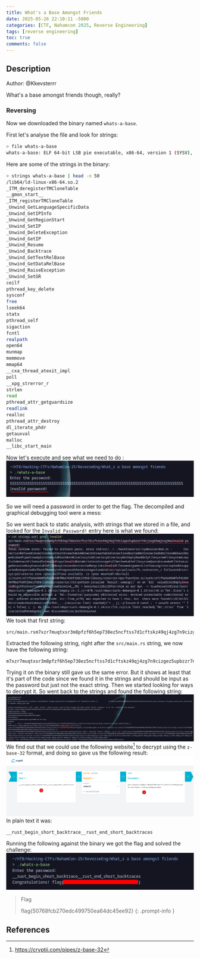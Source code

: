 ```yaml
---
title: What's a Base Amongst Friends 
date: 2025-05-26 22:10:11 -5000
categories: [CTF, Nahamcon 2025, Reverse Engineering]
tags: [reverse engineering] 
toc: true
comments: false
---
```


## Description
Author: @Kkevsterrr  
  
What's a base amongst friends though, really?

### Reversing
Now we downloaded the binary named `whats-a-base`.

First let's analyse the file and look for strings:
```bash
> file whats-a-base 
whats-a-base: ELF 64-bit LSB pie executable, x86-64, version 1 (SYSV), dynamically linked, interpreter /lib64/ld-linux-x86-64.so.2, BuildID[sha1]=484060c717cdff4f3fd09b358136996ec7b7feaa, for GNU/Linux 3.2.0, stripped
```
Here are some of the strings in the binary:
```bash
> strings whats-a-base | head -n 50
/lib64/ld-linux-x86-64.so.2
_ITM_deregisterTMCloneTable
__gmon_start__
_ITM_registerTMCloneTable
_Unwind_GetLanguageSpecificData
_Unwind_GetIPInfo
_Unwind_GetRegionStart
_Unwind_SetIP
_Unwind_DeleteException
_Unwind_GetIP
_Unwind_Resume
_Unwind_Backtrace
_Unwind_GetTextRelBase
_Unwind_GetDataRelBase
_Unwind_RaiseException
_Unwind_SetGR
ceilf
pthread_key_delete
sysconf
free
lseek64
statx
pthread_self
sigaction
fcntl
realpath
open64
munmap
memmove
mmap64
__cxa_thread_atexit_impl
poll
__xpg_strerror_r
strlen
read
pthread_attr_getguardsize
readlink
realloc
pthread_attr_destroy
dl_iterate_phdr
getauxval
malloc
__libc_start_main
```
Now let's execute and see what we need to do :
![inputs](Assets/Pictures/CTF/Nahamcon-2025/inputs.png)

So we will need a password in order to get the flag.
The decompiled and graphical debugging tool were a mess:

So we went back to static analysis, with strings that we stored in a file, and looked for the `Invalid Password!` entry here is what we found:
![strings](Assets/Pictures/CTF/Nahamcon-2025/strings.png)
We took that first string:
```text
src/main.rsm7xzr7muqtxsr3m8pfzf6h5ep738ez5ncftss7d1cftskz49qj4zg7n9cizgez5upbzzr7n9cjosg45wqjosg3mu
```
Extracted the following string, right after the `src/main.rs` string, we now have the following string:
```text
m7xzr7muqtxsr3m8pfzf6h5ep738ez5ncftss7d1cftskz49qj4zg7n9cizgez5upbzzr7n9cjosg45wqjosg3mu
```
Trying it on the binary still gave us the same error. But it shows at least that it's part of the code since we found it in the strings and should be input as the password but just not the exact string.
Then we started looking for ways to decrypt it.
So went back to the strings and found the following string:
![z-base-32](Assets/Pictures/CTF/Nahamcon-2025/zbase.png)
We find out that we could use the following website[^1] to decrypt using the `z-base-32` format, and doing so gave us the following result:
![decoding](Assets/Pictures/CTF/Nahamcon-2025/decoding.png)
In plain text it was:
```text
__rust_begin_short_backtrace__rust_end_short_backtraces
```
Running the following against the binary we got the flag and solved the challenge:
![flag](Assets/Pictures/CTF/Nahamcon-2025/flag-revs.png)

> Flag
>
> flag{50768fcb270edc499750ea64dc45ee92}
{: .prompt-info }

## References
[^1]: https://cryptii.com/pipes/z-base-32
